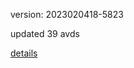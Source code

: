 version: 2023020418-5823

updated 39 avds

[details](https://github.com/0x74f917491bfa7ebfa379/ali_avd_db/blob/master/change_log/2023/02/04/18/5823.txt)